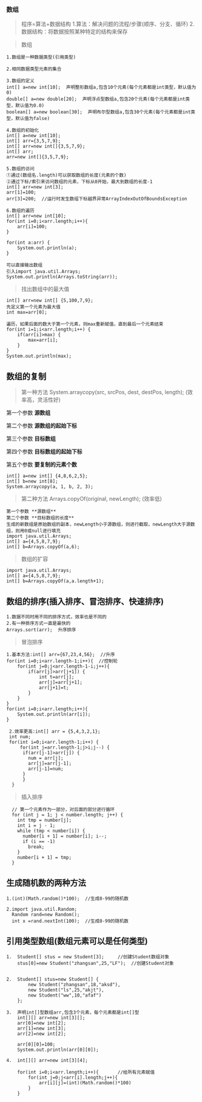 ### 数组

>程序=算法+数据结构
1.算法：解决问题的流程/步骤(顺序、分支、循环)
2.数据结构：将数据按照某种特定的结构来保存

>数组

	1.数组是一种数据类型(引用类型)
	
	2.相同数据类型元素的集合
	
	3.数组的定义   
	int[] a=new int[10];  声明整形数组a,包含10个元素(每个元素都是int类型，默认值为0)
	double[] a=new double[20];  声明浮点型数组a,包含20个元素(每个元素都是int类型，默认值为0.0)
	boolean[] a=new boolean[30];  声明布尔型数组a,包含30个元素(每个元素都是int类型，默认值为false)
	
	4.数组的初始化
	int[] a=new int[10];
	int[] arr={3,5,7,9};
	int[] arr=new int[]{3,5,7,9};
	int[] arr;
	arr=new int[]{3,5,7,9};

	5.数组的访问
	①通过(数组名.length)可以获取数组的长度(元素的个数)
	②通过下标/索引来访问数组的元素，下标从0开始，最大到数组的长度-1
	int[] arr=new int[3];
	arr[1]=100;
	arr[3]=200;  //运行时发生数组下标越界异常ArrayIndexOutOfBoundsException
	
	6.数组的遍历
	int[] arr=new int[10];
	for(int i=0;i<arr.length;i++){
		arr[i]=100;
	}
	
	for(int a:arr) {
		System.out.println(a);
	}
	
	可以直接输出数组
	引入import java.util.Arrays;
	System.out.println(Arrays.toString(arr));

>找出数组中的最大值

	int[] arr=new int[] {5,100,7,9};
	先定义第一个元素为最大值
	int max=arr[0];
	
	遍历，如果后面的数大于第一个元素，则max重新赋值，直到最后一个元素结束
	for(int i=1;i<arr.length;i++) {
		if(arr[i]>max) {
			max=arr[i];
		}
	}
	System.out.println(max);
	
## 数组的复制
>第一种方法 System.arraycopy(src, srcPos, dest, destPos, length); (效率高，灵活性好)
	
第一个参数 **源数组**

第二个参数 **源数组的起始下标**

第三个参数 **目标数组**

第四个参数 **目标数组的起始下标**

第五个参数 **要复制的元素个数**
	
	int[] a=new int[] {4,8,6,2,5};
	int[] b=new int[8];
	System.arraycopy(a, 1, b, 2, 3);


>第二种方法 Arrays.copyOf(original, newLength); (效率低)

	第一个参数 **源数组**
	第二个参数 **目标数组的长度**
	生成的新数组是原始数组的副本，newLength小于源数组，则进行截取，newLength大于源数组，则用0或null进行填充
	import java.util.Arrays;
	int[] a={4,5,8,7,9};
	int[] b=Arrays.copyOf(a,6);
	
>数组的扩容
	
	import java.util.Arrays;
	int[] a={4,5,8,7,9};
	int[] b=Arrays.copyOf(a,a.length+1);
	
## 数组的排序(插入排序、冒泡排序、快速排序)

	1.数据不同时用不同的排序方式，效率也是不同的
	2.有一种排序方式一直是最快的
	Arrays.sort(arr);  升序排序


>冒泡排序

	1.基本方法:int[] arr={67,23,4,56};  //升序
	for(int i=0;i<arr.length-1;i++){  //控制轮
		for(int j=0;j<arr.length-1-i;j++){
			if(arr[j]>arr[j+1]) {
				int t=arr[j];
				arr[j]=arr[j+1];
				arr[j+1]=t;
			}
		}
	}
	for(int i=0;i<arr.length;i++){
		System.out.println(arr[i]);
	}
	
	 2.效率更高:int[] arr = {5,4,3,2,1};
	 int num;
	 for(int i=0;i<arr.length-1;i++) {
	     for(int j=arr.length-1;j>i;j--) {
		  if(arr[j-1]>arr[j]) {
			num = arr[j];
			arr[j]=arr[j-1];
			arr[j-1]=num;
		  }
	      }
	  }
	
	
>插入排序

	  // 第一个元素作为一部分，对后面的部分进行循环
	  for (int j = 1; j < number.length; j++) {
	    int tmp = number[j];
	    int i = j - 1;
	    while (tmp < number[i]) {
	      number[i + 1] = number[i]; i--;
	      if (i == -1)
	        break;
	    }
	    number[i + 1] = tmp;
	  }

## 生成随机数的两种方法
	1.(int)(Math.random()*100);  //生成0-99的随机数
	
	2.import java.util.Random;
	  Random rand=new Random();
	  int x =rand.nextInt(100);  //生成0-99的随机数

## 引用类型数组(数组元素可以是任何类型)
	1.  Student[] stus = new Student[3];     //创建Student数组对象
	    stus[0]=new Student("zhangsan",25,"LF");  //创建Student对象
	  
	  
	2.	Student[] stus=new Student[] {
			new Student("zhangsan",18,"aksd"),
			new Student("ls",25,"akjt"),
			new Student("ww",10,"afaf")
		};

	3.	声明int[]型数组arr,包含3个元素，每个元素都是int[]型
		int[][] arr=new int[3][];
		arr[0]=new int[2];
		arr[1]=new int[3];
		arr[2]=new int[2];
		
		arr[0][0]=100;
		System.out.println(arr[0][0]);
		
	4.	int[][] arr=new int[3][4];
	
		for(int i=0;i<arr.length;i++){       //给所有元素赋值
			for(int j=0;j<arr[i].length;j++){
				arr[i][j]=(int)(Math.random()*100)
			}
		}
